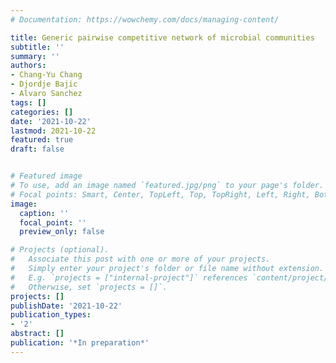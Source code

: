 ```yaml
---
# Documentation: https://wowchemy.com/docs/managing-content/

title: Generic pairwise competitive network of microbial communities
subtitle: ''
summary: ''
authors:
- Chang-Yu Chang
- Djordje Bajic
- Alvaro Sanchez
tags: []
categories: []
date: '2021-10-22'
lastmod: 2021-10-22
featured: true
draft: false


# Featured image
# To use, add an image named `featured.jpg/png` to your page's folder.
# Focal points: Smart, Center, TopLeft, Top, TopRight, Left, Right, BottomLeft, Bottom, BottomRight.
image:
  caption: ''
  focal_point: ''
  preview_only: false

# Projects (optional).
#   Associate this post with one or more of your projects.
#   Simply enter your project's folder or file name without extension.
#   E.g. `projects = ["internal-project"]` references `content/project/deep-learning/index.md`.
#   Otherwise, set `projects = []`.
projects: []
publishDate: '2021-10-22'
publication_types:
- '2'
abstract: []
publication: '*In preparation*'
---
```

